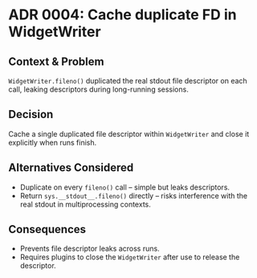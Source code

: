 # ADR 0004: Cache duplicate FD in WidgetWriter

## Context & Problem

`WidgetWriter.fileno()` duplicated the real stdout file descriptor on each call, leaking descriptors during long-running sessions.

## Decision

Cache a single duplicated file descriptor within `WidgetWriter` and close it explicitly when runs finish.

## Alternatives Considered

- Duplicate on every `fileno()` call – simple but leaks descriptors.
- Return `sys.__stdout__.fileno()` directly – risks interference with the real stdout in multiprocessing contexts.

## Consequences

- Prevents file descriptor leaks across runs.
- Requires plugins to close the `WidgetWriter` after use to release the descriptor.
